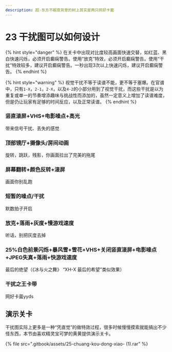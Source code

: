 ```yaml
---
description: 超·东方不眠夜背景的树上其实是两只网好卡菌
---
```


# 23 干扰图可以如何设计

{% hint style="danger" %}
在关卡中出现对比度较高画面快速交替，如红蓝、黑白快速闪烁，必须开启癫痫警告。使用“放克”特效，必须开启癫痫警告。使用“干扰”特效较多，建议开启癫痫警告。一秒出现3次以上快速闪烁，建议开启癫痫警告。
{% endhint %}

{% hint style="warning" %}
视觉干扰不等于读谱不能，更不等于塞爆。在官谱中，只有`1-X`，`2-1`，`2-X`，以及`4-2`的小部分用到了视觉干扰，而这些干扰是以为重复或单一的节奏增添趣味与挑战性而添加的，虽然一定意义上增加了读谱难度，但是仍让玩家有足够的时间反应，以及正常读谱。
{% endhint %}

### 竖直滚屏+VHS+电影噪点+高光

带来信号干扰、丢失的感觉

### 顶部镜厅+摄像头/房间动画

旋转，跳跃，残影，你画面拉出了完美的拖尾

### 屏幕翻转+颜色反转+滚屏

画面你别乱跑

### 短暂的噪点/干扰             

默数拍子开启

### 放克+落雨+灰度+慢游戏速度

听话，别把灰度去掉

### 25%白色前景闪烁+暴风雪+雪花+VHS+关闭竖直滚屏+电影噪点+JPEG失真+落雨+快游戏速度

最后的绝望（《冰与火之舞》 “XH-X  最后的希望”类似效果）

### 干扰之王卡带

网好卡菌yyds

## 演示关卡

干扰图实际上更多是一种“凭直觉”的做特效过程，很多时候慢慢摸索就能搞出不少怪东西，本节由喜欢精灵宝可梦的黄黄提供演示关卡。

{% file src=".gitbook/assets/25-chuang-kou-dong-xiao- \(1\).rar" %}

